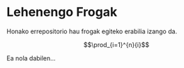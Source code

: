 # Lehenengo Frogak
Honako errepositorio hau frogak egiteko erabilia izango da.

$$\prod_{i=1}^{n}{i}$$

Ea nola dabilen...